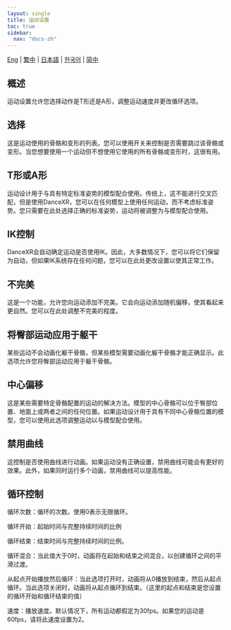 ```yaml
---
layout: single
title: 运动设置
toc: true
sidebar:
  nav: "docs-zh"
---
```

[Eng](/dancexr/features/motion_settings) | [繁中](/tw/dancexr/features/motion_settings) | [日本語](/jp/dancexr/features/motion_settings) | [한국어](/kr/dancexr/features/motion_settings) | [简中](/zh/dancexr/features/motion_settings)


## 概述
运动设置允许您选择动作是T形还是A形，调整运动速度并更改循环选项。

## 选择
这是运动使用的骨骼和变形的列表。您可以使用开关来控制是否需要跳过该骨骼或变形。当您想要使用一个运动但不想使用它使用的所有骨骼或变形时，这很有用。

## T形或A形
运动设计用于与具有特定标准姿势的模型配合使用。传统上，这不能进行交叉匹配，但是使用DanceXR，您可以在任何模型上使用任何运动，而不考虑标准姿势。您只需要在此处选择正确的标准姿势，运动将被调整为与模型配合使用。

## IK控制
DanceXR会自动确定运动是否使用IK。因此，大多数情况下，您可以将它们保留为自动，但如果IK系统存在任何问题，您可以在此处更改设置以使其正常工作。

## 不完美
这是一个功能，允许您向运动添加不完美。它会向运动添加随机偏移，使其看起来更自然。您可以在此处调整不完美的程度。

## 将臀部运动应用于躯干
某些运动不会动画化躯干骨骼，但某些模型需要动画化躯干骨骼才能正确显示。此选项允许您将臀部运动应用于躯干骨骼。

## 中心偏移
这是某些需要特定骨骼配置的运动的解决方法。模型的中心骨骼可以位于臀部位置、地面上或两者之间的任何位置。如果运动设计用于具有不同中心骨骼位置的模型，您可以使用此选项调整运动以与模型配合使用。

## 禁用曲线
这控制是否使用曲线进行动画。如果运动没有正确设置，禁用曲线可能会有更好的效果。此外，如果同时运行多个动画，禁用曲线可以提高性能。

## 循环控制
循环次数：循环的次数。使用0表示无限循环。

循环开始：起始时间与完整持续时间的比例

循环结束：结束时间与完整持续时间的比例。

循环混合：当此值大于0时，动画将在起始和结束之间混合，以创建循环之间的平滑过渡。

从起点开始播放然后循环：当此选项打开时，动画将从0播放到结束，然后从起点循环。当此选项关闭时，动画将从起点循环到结束。（这里的起点和结束是您设置的循环开始和循环结束的值）

速度：播放速度。默认情况下，所有运动都假定为30fps。如果您的运动是60fps，请将此速度设置为2。